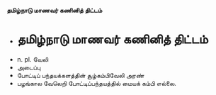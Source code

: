 **தமிழ்நாடு மாணவர் கணினித் திட்டம்**
- # தமிழ்நாடு மாணவர் கணினித் திட்டம்
- n. pl. வேலி
- அடைப்பு
- போட்டிப் பந்தயக்களத்தின் சூழ்கம்பிவேலி அரண்
- பழங்கால வேலெறி போட்டிப்பந்தயத்தில் மையக் கம்பி எல்லை.

